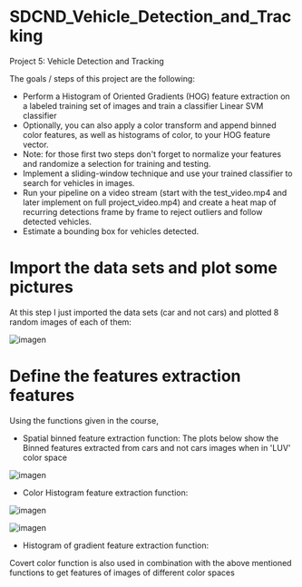 # SDCND_Vehicle_Detection_and_Tracking

Project 5: Vehicle Detection and Tracking

The goals / steps of this project are the following:

* Perform a Histogram of Oriented Gradients (HOG) feature extraction on a labeled training set of images and train a classifier Linear SVM classifier
* Optionally, you can also apply a color transform and append binned color features, as well as histograms of color, to your HOG feature vector.
* Note: for those first two steps don't forget to normalize your features and randomize a selection for training and testing.
* Implement a sliding-window technique and use your trained classifier to search for vehicles in images.
* Run your pipeline on a video stream (start with the test_video.mp4 and later implement on full project_video.mp4) and create a heat map of recurring detections frame by frame to reject outliers and follow detected vehicles.
* Estimate a bounding box for vehicles detected.

# Import  the data sets and plot some pictures

At this step I just imported the data sets (car and not cars) and plotted 8 random images of each of them:

![imagen](https://user-images.githubusercontent.com/41348711/46919583-9c335080-cfe1-11e8-9bb9-203cfeb570d3.png)

# Define the features extraction features

Using the functions given in the course, 

* Spatial binned feature extraction function:
The plots below show the Binned features extracted from cars and not cars images when in 'LUV' color space

![imagen](https://user-images.githubusercontent.com/41348711/46920302-7cedf080-cfec-11e8-85ad-0c1695aea451.png)

* Color Histogram feature extraction function:

![imagen](https://user-images.githubusercontent.com/41348711/46920349-49f82c80-cfed-11e8-87d6-edeab5b4b881.png)

![imagen](https://user-images.githubusercontent.com/41348711/46920329-eff76700-cfec-11e8-9684-a95a989dfdff.png)

* Histogram of gradient feature extraction function: 

Covert color function is also used in combination with the above mentioned functions to get features of images of different color spaces


